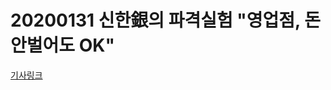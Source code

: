 # 20200131 신한銀의 파격실험 "영업점, 돈 안벌어도 OK"

[기사링크](https://www.hankyung.com/economy/article/2020013080921)